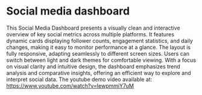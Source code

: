 # Social media dashboard

This Social Media Dashboard presents a visually clean and interactive overview of key social metrics across multiple platforms. It features dynamic cards displaying follower counts, engagement statistics, and daily changes, making it easy to monitor performance at a glance. The layout is fully responsive, adapting seamlessly to different screen sizes. Users can switch between light and dark themes for comfortable viewing. With a focus on visual clarity and intuitive design, the dashboard emphasizes trend analysis and comparative insights, offering an efficient way to explore and interpret social data.
The youtube demo video available at: https://www.youtube.com/watch?v=IewpmmiY7uM
